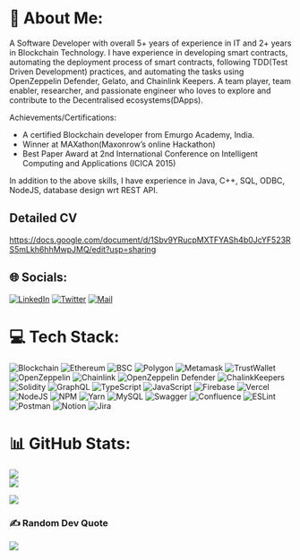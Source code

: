 # 💫 About Me:
A Software Developer with overall 5+ years of experience in IT and 2+ years in Blockchain Technology.
I have experience in developing smart contracts, automating the deployment process of smart contracts, following TDD(Test Driven Development) practices, and automating the tasks using OpenZeppelin Defender, Gelato, and Chainlink Keepers. A team player, team enabler, researcher, and passionate engineer who loves to explore and contribute to the Decentralised ecosystems(DApps). 

Achievements/Certifications:
 * A certified Blockchain developer from Emurgo Academy, India.
 * Winner at MAXathon(Maxonrow’s online Hackathon)
 * Best Paper Award at 2nd International Conference on Intelligent Computing and Applications (ICICA 2015)

In addition to the above skills, I have experience in Java, C++, SQL, ODBC, NodeJS, database design wrt REST API.



## Detailed CV
https://docs.google.com/document/d/1Sbv9YRucpMXTFYASh4b0JcYF523RS5mLkh6hhMwpJMQ/edit?usp=sharing



## 🌐 Socials:
[![LinkedIn](https://img.shields.io/badge/LinkedIn-%230077B5.svg?logo=linkedin&logoColor=white)](https://https://www.linkedin.com/in/gharishkumar/) [![Twitter](https://img.shields.io/badge/Twitter-%231DA1F2.svg?logo=Twitter&logoColor=white)](https://twitter.com/HarishGunjalli) [![Mail](https://img.shields.io/badge/Gmail-D14836.svg?logo=gmail&logoColor=white)](mailto:harishkumargunjalli@gmail.com)



# 💻 Tech Stack:
![Blockchain](https://img.shields.io/badge/-Blockchain-brightgreen) ![Ethereum](https://img.shields.io/badge/-Ethereum-000000) ![BSC](https://img.shields.io/badge/-BSC-0000FF) ![Polygon](https://img.shields.io/badge/-Polygon-FF0000) ![Metamask](https://img.shields.io/badge/-Metamask-AA4512) ![TrustWallet](https://img.shields.io/badge/-TrustWallet-FF4512) ![OpenZeppelin](https://img.shields.io/badge/-OpenZeppelin-FF1856) ![Chainlink](https://img.shields.io/badge/-Chainlink-AA2908) ![OpenZeppelin Defender](https://img.shields.io/badge/-OpenZeppelin%20Defender-AE7109) ![ChalinkKeepers](https://img.shields.io/badge/-Chainlink%20Keepers-EE1467) ![Solidity](https://img.shields.io/badge/-Solidity-lightgrey) ![GraphQL](https://img.shields.io/badge/-GraphQL-blue) ![TypeScript](https://img.shields.io/badge/-TypeScript-critical) ![JavaScript](https://img.shields.io/badge/-JavaScript-blueviolet) ![Firebase](https://img.shields.io/badge/-Firebase-yellowgreen) ![Vercel](https://img.shields.io/badge/-Vercel-important) ![NodeJS](https://img.shields.io/badge/-NodeJS-9cf) ![NPM](https://img.shields.io/badge/-NPM-yellow) ![Yarn](https://img.shields.io/badge/-Yarn-ff69b4) ![MySQL](https://img.shields.io/badge/-MySQL-aa69b4) ![Swagger](https://img.shields.io/badge/-Swagger-aa69eb) ![Confluence](https://img.shields.io/badge/-Confluence-123456) ![ESLint](https://img.shields.io/badge/-ESLint-789abc) ![Postman](https://img.shields.io/badge/-Postman-abc123) ![Notion](https://img.shields.io/badge/-Notion-45ef89) ![Jira](https://img.shields.io/badge/-Jira-aa1234)



# 📊 GitHub Stats:

![](https://github-readme-stats.vercel.app/api?username=iHarishKumar&theme=dark&hide_border=false&include_all_commits=true&count_private=true)<br/>
![](https://github-readme-streak-stats.herokuapp.com/?user=iHarishKumar&theme=dark&hide_border=false)<br/>



[![](https://visitcount.itsvg.in/api?id=iHarishKumar&icon=0&color=0)](https://visitcount.itsvg.in)

### ✍️ Random Dev Quote
![](https://quotes-github-readme.vercel.app/api?type=horizontal&theme=radical)
